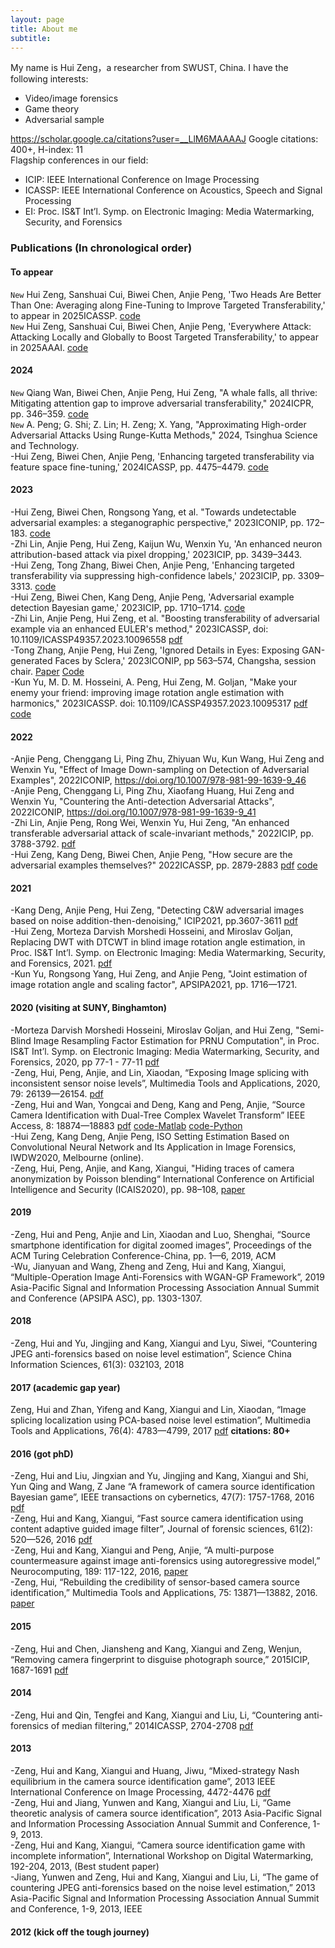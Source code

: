 ```yaml
---
layout: page
title: About me
subtitle: 
---
```


My name is Hui Zeng，a researcher from SWUST, China. I have the following interests:  
- Video/image forensics
- Game theory
- Adversarial sample

https://scholar.google.ca/citations?user=__LlM6MAAAAJ Google citations: 400+, H-index: 11  
Flagship conferences in our field:  
- ICIP: IEEE International Conference on Image Processing
- ICASSP: IEEE International Conference on Acoustics, Speech and Signal Processing
- EI: Proc. IS&T Int’l. Symp. on Electronic Imaging: Media Watermarking, Security, and Forensics

### Publications (In chronological order)
#### To appear 
`New` Hui Zeng, Sanshuai Cui, Biwei Chen, Anjie Peng, 'Two Heads Are Better Than One: Averaging along Fine-Tuning to Improve Targeted Transferability,' to appear in 2025ICASSP. [code](https://github.com/zengh5/Avg_FT)  
`New` Hui Zeng, Sanshuai Cui, Biwei Chen, Anjie Peng, 'Everywhere Attack: Attacking Locally and Globally to Boost Targeted Transferability,' to appear in 2025AAAI. [code](https://github.com/zengh5/Everywhere_Attack)

#### 2024
`New` Qiang Wan, Biwei Chen, Anjie Peng, Hui Zeng, "A whale falls, all thrive: Mitigating attention gap to improve adversarial transferability," 2024ICPR, pp. 346–359. [code](https://github.com/britney-code/EIT-attack)  
`New` A. Peng; G. Shi; Z. Lin; H. Zeng; X. Yang, "Approximating High-order Adversarial Attacks Using Runge-Kutta Methods," 2024, Tsinghua Science and Technology.  
-Hui Zeng, Biwei Chen, Anjie Peng, 'Enhancing targeted transferability via feature space fine-tuning,' 2024ICASSP, pp. 4475–4479. [code](https://github.com/zengh5/TA_feature_FT)  

#### 2023
-Hui Zeng, Biwei Chen, Rongsong Yang, et al. "Towards undetectable adversarial examples: a steganographic perspective," 2023ICONIP, pp. 172–183. [code](https://github.com/zengh5/Undetectable-attack)  
-Zhi Lin, Anjie Peng, Hui Zeng, Kaijun Wu, Wenxin Yu, 'An enhanced neuron attribution-based attack via pixel dropping,' 2023ICIP, pp. 3439–3443.  
-Hui Zeng, Tong Zhang, Biwei Chen, Anjie Peng, 'Enhancing targeted transferability via suppressing high-confidence labels,' 2023ICIP, pp. 3309–3313. [code](https://github.com/zengh5/Transferable_targeted_attack)  
-Hui Zeng, Biwei Chen, Kang Deng, Anjie Peng, 'Adversarial example detection Bayesian game,' 2023ICIP, pp. 1710–1714. [code](https://github.com/zengh5/AED_BGame)  
-Zhi Lin, Anjie Peng, Hui Zeng, et al. "Boosting transferability of adversarial example via an enhanced EULER's method," 2023ICASSP, doi: 10.1109/ICASSP49357.2023.10096558 [pdf](https://ieeexplore.ieee.org/document/10096558/)  
-Tong Zhang, Anjie Peng, Hui Zeng, 'Ignored Details in Eyes: Exposing GAN-generated Faces by Sclera,' 2023ICONIP, pp 563–574, Changsha, session chair. [Paper](https://link.springer.com/chapter/10.1007/978-981-99-8073-4_43)  [Code](https://github.com/10961020/Deepfake-detector-based-on-blood-vessels)  
-Kun Yu, M. D. M. Hosseini, A. Peng, Hui Zeng, M. Goljan, "Make your enemy your friend: improving image rotation angle estimation with harmonics," 2023ICASSP. doi: 10.1109/ICASSP49357.2023.10095317 [pdf](https://ieeexplore.ieee.org/document/10095317/) [code](https://github.com/zengh5/Rotation_angle_estimation_harmonic)

#### 2022
-Anjie Peng, Chenggang Li, Ping Zhu, Zhiyuan Wu, Kun Wang, Hui Zeng and Wenxin Yu, "Effect of Image Down-sampling on Detection of Adversarial Examples", 2022ICONIP, https://doi.org/10.1007/978-981-99-1639-9_46  
-Anjie Peng, Chenggang Li, Ping Zhu, Xiaofang Huang, Hui Zeng and Wenxin Yu, "Countering the Anti-detection Adversarial Attacks", 2022ICONIP, https://doi.org/10.1007/978-981-99-1639-9_41  
-Zhi Lin, Anjie Peng, Rong Wei, Wenxin Yu, Hui Zeng, "An enhanced transferable adversarial attack of scale-invariant methods," 2022ICIP, pp. 3788-3792. [pdf](https://ieeexplore.ieee.org/document/9897429/)  
-Hui Zeng, Kang Deng, Biwei Chen, Anjie Peng, "How secure are the adversarial examples themselves?" 2022ICASSP, pp. 2879-2883 [pdf](https://ieeexplore.ieee.org/document/9747206) [code](https://github.com/zengh5/adversarial-example-security)  

#### 2021
-Kang Deng, Anjie Peng, Hui Zeng, "Detecting C&W adversarial images based on noise addition-then-denoising," ICIP2021, pp.3607-3611 [pdf](https://ieeexplore.ieee.org/document/9506804/)  
-Hui Zeng, Morteza Darvish Morshedi Hosseini, and Miroslav Goljan, Replacing DWT with DTCWT in blind image rotation angle estimation, in Proc. IS&T Int’l. Symp. on Electronic Imaging: Media Watermarking, Security, and Forensics, 2021. [pdf](https://library.imaging.org/ei/articles/33/4/art00006)  
-Kun Yu, Rongsong Yang, Hui Zeng, and Anjie Peng, "Joint estimation of image rotation angle and scaling factor", APSIPA2021, pp. 1716—1721.

#### 2020 (visiting at SUNY, Binghamton)
-Morteza Darvish Morshedi Hosseini, Miroslav Goljan, and Hui Zeng, "Semi-Blind Image Resampling Factor Estimation for PRNU Computation", in Proc. IS&T Int’l. Symp. on Electronic Imaging: Media Watermarking, Security, and Forensics, 2020, pp 77-1 - 77-11 [pdf](https://library.imaging.org/ei/articles/32/4/art00008)  
-Zeng, Hui, Peng, Anjie, and Lin, Xiaodan, “Exposing Image splicing with inconsistent sensor noise levels”, Multimedia Tools and Applications, 2020, 79: 26139—26154. [pdf](https://link.springer.com/article/10.1007/s11042-020-09280-z)  
-Zeng, Hui and Wan, Yongcai and Deng, Kang and Peng, Anjie, “Source Camera Identification with Dual-Tree Complex Wavelet Transform” IEEE Access, 8: 18874—18883 [pdf](https://ieeexplore.ieee.org/document/8966247) [code-Matlab](https://github.com/zengh5/SCI_DTCWT) [code-Python](https://github.com/zengh5/SCI_DTCWT_python)  
-Hui Zeng, Kang Deng, Anjie Peng, ISO Setting Estimation Based on Convolutional Neural Network and Its Application in Image Forensics, IWDW2020, Melbourne (online).  
-Zeng, Hui, Peng, Anjie, and Kang, Xiangui, "Hiding traces of camera anonymization by Poisson blending“ International Conference on Artificial Intelligence and Security (ICAIS2020), pp. 98–108, [paper](https://link.springer.com/chapter/10.1007/978-3-030-57881-7_9)

#### 2019
-Zeng, Hui and Peng, Anjie and Lin, Xiaodan and Luo, Shenghai, “Source smartphone identification for digital zoomed images”, Proceedings of the ACM Turing Celebration Conference-China, pp. 1—6, 2019, ACM  
-Wu, Jianyuan and Wang, Zheng and Zeng, Hui and Kang, Xiangui, “Multiple-Operation Image Anti-Forensics with WGAN-GP Framework”, 2019 Asia-Pacific Signal and Information Processing Association Annual Summit and Conference (APSIPA ASC), pp. 1303-1307.

#### 2018 
-Zeng, Hui and Yu, Jingjing and Kang, Xiangui and Lyu, Siwei, “Countering JPEG anti-forensics based on noise level estimation”, Science China Information Sciences, 61(3): 032103, 2018

#### 2017 (academic gap year)
Zeng, Hui and Zhan, Yifeng and Kang, Xiangui and Lin, Xiaodan, “Image splicing localization using PCA-based noise level estimation”, Multimedia Tools and Applications, 76(4): 4783—4799, 2017 [pdf](https://link.springer.com/article/10.1007/s11042-016-3712-8) **citations: 80+**

#### 2016 (got phD)
-Zeng, Hui and Liu, Jingxian and Yu, Jingjing and Kang, Xiangui and Shi, Yun Qing and Wang, Z Jane “A framework of camera source identification Bayesian game”, IEEE transactions on cybernetics, 47(7): 1757-1768, 2016 [pdf](https://ieeexplore.ieee.org/document/7469854/)  
-Zeng, Hui and Kang, Xiangui, “Fast source camera identification using content adaptive guided image filter”, Journal of forensic sciences, 61(2): 520—526, 2016 [pdf](https://onlinelibrary.wiley.com/doi/pdf/10.1111/1556-4029.13017)    
-Zeng, Hui and Kang, Xiangui and Peng, Anjie, “A multi-purpose countermeasure against image anti-forensics using autoregressive model,” Neurocomputing, 189: 117-122, 2016, [paper](https://doi.org/10.1016/j.neucom.2015.12.089)  
-Zeng, Hui, “Rebuilding the credibility of sensor-based camera source identification,” Multimedia Tools and Applications, 75: 13871—13882, 2016. [paper](https://link.springer.com/article/10.1007/s11042-015-3072-9)  

#### 2015
-Zeng, Hui and Chen, Jiansheng and Kang, Xiangui and Zeng, Wenjun, “Removing camera fingerprint to disguise photograph source,” 2015ICIP, 1687-1691 [pdf](https://ieeexplore.ieee.org/document/7351088/)

#### 2014
-Zeng, Hui and Qin, Tengfei and Kang, Xiangui and Liu, Li, “Countering anti-forensics of median filtering,” 2014ICASSP, 2704-2708 [pdf](https://ieeexplore.ieee.org/document/6854091)

#### 2013
-Zeng, Hui and Kang, Xiangui and Huang, Jiwu, “Mixed-strategy Nash equilibrium in the camera source identification game”, 2013 IEEE International Conference on Image Processing, 4472-4476 [pdf](https://ieeexplore.ieee.org/document/6738921/)  
-Zeng, Hui and Jiang, Yunwen and Kang, Xiangui and Liu, Li, “Game theoretic analysis of camera source identification”, 2013 Asia-Pacific Signal and Information Processing Association Annual Summit and Conference, 1-9, 2013.  
-Zeng, Hui and Kang, Xiangui, “Camera source identification game with incomplete information”, International Workshop on Digital Watermarking, 192-204, 2013, (Best student paper)  
-Jiang, Yunwen and Zeng, Hui and Kang, Xiangui and Liu, Li, “The game of countering JPEG anti-forensics based on the noise level estimation,” 2013 Asia-Pacific Signal and Information Processing Association Annual Summit and Conference, 1-9, 2013, IEEE

#### 2012 (kick off the tough journey)



